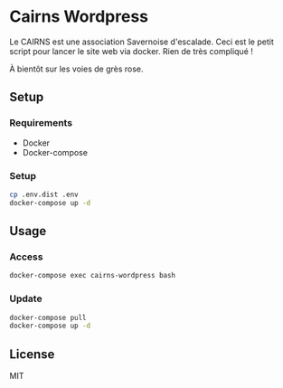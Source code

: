 # Cairns Wordpress

Le CAIRNS est une association Savernoise d'escalade. Ceci est le petit script pour lancer le site web via docker. Rien de très compliqué !

À bientôt sur les voies de grès rose.

## Setup

### Requirements

- Docker
- Docker-compose

### Setup

```bash
cp .env.dist .env
docker-compose up -d
```

## Usage

### Access

```bash
docker-compose exec cairns-wordpress bash
```

### Update

```bash
docker-compose pull
docker-compose up -d
```

## License

MIT
